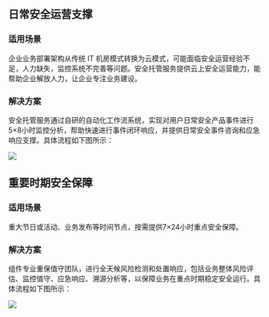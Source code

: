 ## 日常安全运营支撑
### 适用场景
企业业务部署架构从传统 IT 机房模式转换为云模式，可能面临安全运营经验不足，人力缺失，监控系统不完善等问题。安全托管服务提供云上安全运营能力，能帮助企业解放人力，让企业专注业务建设。
### 解决方案
安全托管服务通过自研的自动化工作流系统，实现对用户日常安全产品事件进行5×8小时监控分析，帮助快速进行事件闭环响应，并提供日常安全事件咨询和应急响应支撑。具体流程如下图所示：

![](https://main.qcloudimg.com/raw/7f77dfc2dc1ec11cff28a1d99e09909b.png)

## 重要时期安全保障
### 适用场景
重大节日或活动、业务发布等时间节点，按需提供7×24小时重点安全保障。
### 解决方案
组件专业重保值守团队，进行全天候风险检测和处置响应，包括业务整体风险评估、监控值守、应急响应、溯源分析等，以保障业务在重点时期稳定安全运行。具体流程如下图所示：

![](https://main.qcloudimg.com/raw/1ec6ad2940ab64bc89f195873e17e328.png)
